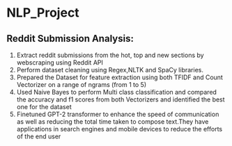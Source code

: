 # NLP_Project
## Reddit Submission Analysis:
  1. Extract reddit submissions from the hot, top  and new sections by webscraping using Reddit API
  2. Perform dataset cleaning using Regex,NLTK and SpaCy libraries.
  3. Prepared the Dataset for feature extraction using both TFIDF and Count Vectorizer on a range of ngrams (from 1 to 5)
  4. Used Naive Bayes to perform Multi class classification and compared the accuracy and f1 scores from both Vectorizers and identified the best one for the dataset
  5. Finetuned GPT-2 transformer to enhance the speed of communication as well as reducing the total time taken to compose text.They have applications in search engines and mobile devices to reduce the efforts of the end user

  
